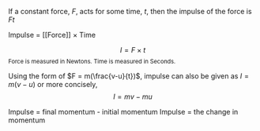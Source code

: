 If a constant force, $F$, acts for some time, $t$, then the impulse of the force is $Ft$

Impulse = [[Force]] $\times$ Time

$$
I=F \times t
$$
<small>Force is measured in Newtons.
Time is measured in Seconds.</small>


Using the form of $F = m(\frac{v-u}{t})$, impulse can also be given as $I = m(v-u)$ or more concisely, 
$$
I = mv-mu
$$

Impulse = final momentum - initial momentum
Impulse = the change in momentum

